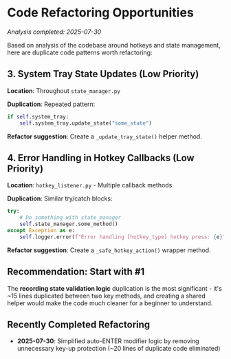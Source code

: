 # Code Refactoring Opportunities

*Analysis completed: 2025-07-30*

Based on analysis of the codebase around hotkeys and state management, here are duplicate code patterns worth refactoring:

<!-- ## 1. Recording State Validation Logic (High Priority)

**Location**: `state_manager.py` - `toggle_recording()` and `stop_only_recording()`

**Duplication**: Both methods have nearly identical logic:
```python
# Both methods repeat this pattern:
current_state = self.get_current_state()
current_recording = self.audio_recorder.get_recording_status()
self.logger.debug(f"method_name called - state={current_state}, recording={current_recording}, use_auto_enter={use_auto_enter}")

if current_recording:
    if self.can_stop_recording():
        self._stop_recording_and_process(use_auto_enter=use_auto_enter)
    else:
        self.logger.info(f"Cannot stop recording in current state: {current_state}")
        print(f"⏳ Cannot stop recording while {current_state}...")
```

**Refactor suggestion**: Create a `_handle_stop_recording()` helper method.-->

<!-- ## 2. Auto-Paste Logic Branching (Medium Priority)

**Location**: `state_manager.py` - `_stop_recording_and_process()` (renamed recently to `_transcription_pipeline()`) lines 222-290

**Duplication**: Three similar blocks handle:
- Auto-enter behavior (lines 222-258)
- Standard auto-paste (lines 259-278) 
- Clipboard-only (lines 279-290)

Each block repeats:
- Success/failure handling
- `self.last_transcription = transcribed_text`
- Similar print statements and logging

**Refactor suggestion**: Extract a `_handle_clipboard_operation()` method. -->

## 3. System Tray State Updates (Low Priority)

**Location**: Throughout `state_manager.py`

**Duplication**: Repeated pattern:
```python
if self.system_tray:
    self.system_tray.update_state("some_state")
```

**Refactor suggestion**: Create a `_update_tray_state()` helper method.

## 4. Error Handling in Hotkey Callbacks (Low Priority)

**Location**: `hotkey_listener.py` - Multiple callback methods

**Duplication**: Similar try/catch blocks:
```python
try:
    # Do something with state_manager
    self.state_manager.some_method()
except Exception as e:
    self.logger.error(f"Error handling [hotkey_type] hotkey press: {e}")
```

**Refactor suggestion**: Create a `_safe_hotkey_action()` wrapper method.

## Recommendation: Start with #1

The **recording state validation logic** duplication is the most significant - it's ~15 lines duplicated between two key methods, and creating a shared helper would make the code much cleaner for a beginner to understand.

## Recently Completed Refactoring

- **2025-07-30**: Simplified auto-ENTER modifier logic by removing unnecessary key-up protection (~20 lines of duplicate code eliminated)